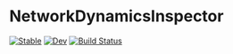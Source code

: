 # NetworkDynamicsInspector

[![Stable](https://img.shields.io/badge/docs-stable-blue.svg)](https://hexaeder.github.io/NetworkDynamicsInspector.jl/stable/)
[![Dev](https://img.shields.io/badge/docs-dev-blue.svg)](https://hexaeder.github.io/NetworkDynamicsInspector.jl/dev/)
[![Build Status](https://github.com/hexaeder/NetworkDynamicsInspector.jl/actions/workflows/CI.yml/badge.svg?branch=main)](https://github.com/hexaeder/NetworkDynamicsInspector.jl/actions/workflows/CI.yml?query=branch%3Amain)
